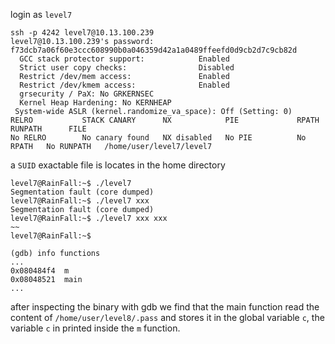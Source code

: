 login as `level7`

```shell
ssh -p 4242 level7@10.13.100.239
level7@10.13.100.239's password: f73dcb7a06f60e3ccc608990b0a046359d42a1a0489ffeefd0d9cb2d7c9cb82d
  GCC stack protector support:            Enabled
  Strict user copy checks:                Disabled
  Restrict /dev/mem access:               Enabled
  Restrict /dev/kmem access:              Enabled
  grsecurity / PaX: No GRKERNSEC
  Kernel Heap Hardening: No KERNHEAP
 System-wide ASLR (kernel.randomize_va_space): Off (Setting: 0)
RELRO           STACK CANARY      NX            PIE             RPATH      RUNPATH      FILE
No RELRO        No canary found   NX disabled   No PIE          No RPATH   No RUNPATH   /home/user/level7/level7
```

a `SUID` exactable file is locates in the home directory


```shell
level7@RainFall:~$ ./level7
Segmentation fault (core dumped)
level7@RainFall:~$ ./level7 xxx
Segmentation fault (core dumped)
level7@RainFall:~$ ./level7 xxx xxx
~~
level7@RainFall:~$
```

```gdb
(gdb) info functions
...
0x080484f4  m
0x08048521  main
...
```


after inspecting the binary with gdb we find that the main function read the content of
`/home/user/level8/.pass` and stores it in the global variable `c`, the variable `c` in printed inside the `m` function.


